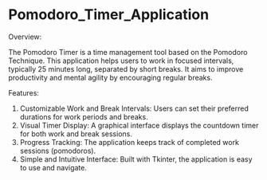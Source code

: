 # Pomodoro_Timer_Application

Overview:

The Pomodoro Timer is a time management tool based on the Pomodoro Technique. This application helps users to work in focused intervals, typically 25 minutes long, separated by short breaks. It aims to improve productivity and mental agility by encouraging regular breaks.

Features:

1. Customizable Work and Break Intervals: Users can set their preferred durations for work periods and breaks.
2. Visual Timer Display: A graphical interface displays the countdown timer for both work and break sessions.
3. Progress Tracking: The application keeps track of completed work sessions (pomodoros).
4. Simple and Intuitive Interface: Built with Tkinter, the application is easy to use and navigate.
